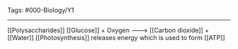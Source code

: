 Tags: #000-Biology/Y1

---
[[Polysaccharides]]
[[Glucose]] + Oxygen ---> [[Carbon dioxide]] + [[Water]]
[[Photosynthesis]] releases energy which is used to form [[ATP]]
